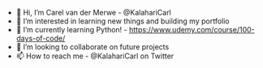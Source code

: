 - 👋 Hi, I’m Carel van der Merwe  -  @KalahariCarl
- 👀 I’m interested in learning new things and building my portfolio
- 🌱 I’m currently learning Python! - https://www.udemy.com/course/100-days-of-code/
- 💞️ I’m looking to collaborate on future projects
- 📫 How to reach me  -  @KalahariCarl on Twitter

<!---
KalahariCarl/KalahariCarl is a ✨ special ✨ repository because its `README.md` (this file) appears on your GitHub profile.
You can click the Preview link to take a look at your changes.
--->
